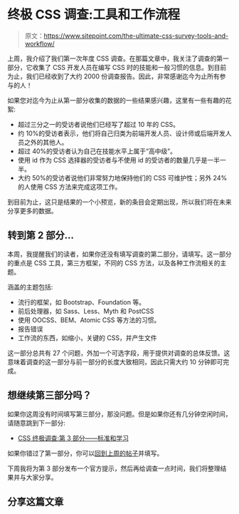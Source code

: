 # 终极 CSS 调查:工具和工作流程

> 原文：<https://www.sitepoint.com/the-ultimate-css-survey-tools-and-workflow/>

上周，我介绍了我们第一次年度 CSS 调查。在那篇文章中，我关注了调查的第一部分，它收集了 CSS 开发人员在编写 CSS 时的技能和一般习惯的信息。到目前为止，我们已经收到了大约 2000 份调查报告。因此，非常感谢迄今为止所有参与的人！

如果您对迄今为止从第一部分收集的数据的一些结果感兴趣，这里有一些有趣的花絮:

*   超过三分之一的受访者说他们已经写了超过 10 年的 CSS。
*   约 10%的受访者表示，他们将自己归类为前端开发人员、设计师或后端开发人员之外的其他人。
*   超过 40%的受访者认为自己在技能水平上属于“高中级”。
*   使用 id 作为 CSS 选择器的受访者与不使用 id 的受访者的数量几乎是一半一半。
*   大约 50%的受访者说他们非常努力地保持他们的 CSS 可维护性；另外 24%的人使用 CSS 方法来完成这项工作。

到目前为止，这只是结果的一个小预览，新的条目会定期出现，所以我们将在未来分享更多的数据。

## 转到第 2 部分…

本周，我提醒我们的读者，如果你还没有填写调查的第二部分，请填写。这一部分的重点是 CSS 工具，第三方框架，不同的 CSS 方法，以及各种工作流相关的主题。

涵盖的主题包括:

*   流行的框架，如 Bootstrap、Foundation 等。
*   前后处理器，如 Sass、Less、Myth 和 PostCSS
*   使用 OOCSS、BEM、Atomic CSS 等方法的习惯。
*   报告错误
*   工作流的东西，如缩小，关键的 CSS，并产生文件

这一部分总共有 27 个问题，外加一个可选字段，用于提供对调查的总体反馈。这意味着调查的这一部分与前一部分的长度大致相同，因此只需大约 10 分钟即可完成。

## 想继续第三部分吗？

如果你这周没有时间填写第三部分，那没问题。但是如果你还有几分钟空闲时间，请随意跳到下一部分:

*   [CSS 终极调查:第 3 部分——标准和学习](https://sitepoint.typeform.com/to/wr2Xd0)

如果你错过了第一部分，你可以[回到上周的帖子](https://www.sitepoint.com/introducing-ultimate-css-survey/)并填写。

下周我将为第 3 部分发布一个官方提示，然后再给调查一点时间，我们将整理结果并与大家分享。

## 分享这篇文章